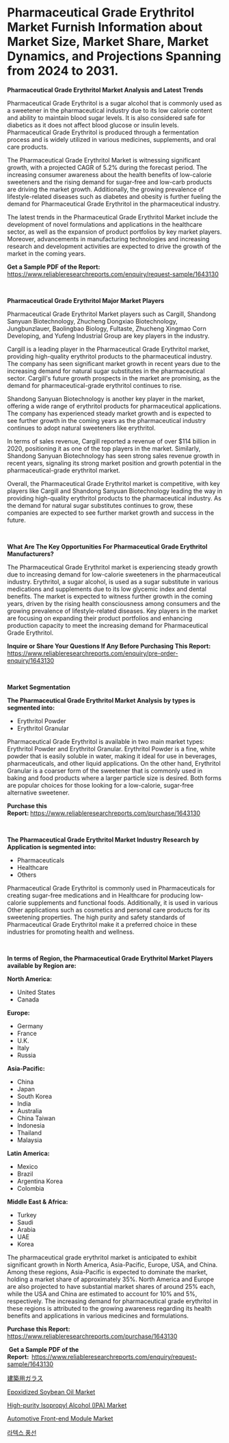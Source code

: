<p><h1>Pharmaceutical Grade Erythritol Market Furnish Information about Market Size, Market Share, Market Dynamics, and Projections Spanning from 2024 to 2031.</h1></p><p><strong>Pharmaceutical Grade Erythritol Market Analysis and Latest Trends</strong></p>
<p><p>Pharmaceutical Grade Erythritol is a sugar alcohol that is commonly used as a sweetener in the pharmaceutical industry due to its low calorie content and ability to maintain blood sugar levels. It is also considered safe for diabetics as it does not affect blood glucose or insulin levels. Pharmaceutical Grade Erythritol is produced through a fermentation process and is widely utilized in various medicines, supplements, and oral care products.</p><p>The Pharmaceutical Grade Erythritol Market is witnessing significant growth, with a projected CAGR of 5.2% during the forecast period. The increasing consumer awareness about the health benefits of low-calorie sweeteners and the rising demand for sugar-free and low-carb products are driving the market growth. Additionally, the growing prevalence of lifestyle-related diseases such as diabetes and obesity is further fueling the demand for Pharmaceutical Grade Erythritol in the pharmaceutical industry.</p><p>The latest trends in the Pharmaceutical Grade Erythritol Market include the development of novel formulations and applications in the healthcare sector, as well as the expansion of product portfolios by key market players. Moreover, advancements in manufacturing technologies and increasing research and development activities are expected to drive the growth of the market in the coming years.</p></p>
<p><strong>Get a Sample PDF of the Report:&nbsp;</strong> <a href="https://www.reliableresearchreports.com/enquiry/request-sample/1643130">https://www.reliableresearchreports.com/enquiry/request-sample/1643130</a></p>
<p>&nbsp;</p>
<p><strong>Pharmaceutical Grade Erythritol Major Market Players</strong></p>
<p><p>Pharmaceutical Grade Erythritol Market players such as Cargill, Shandong Sanyuan Biotechnology, Zhucheng Dongxiao Biotechnology, Jungbunzlauer, Baolingbao Biology, Fultaste, Zhucheng Xingmao Corn Developing, and Yufeng Industrial Group are key players in the industry.</p><p>Cargill is a leading player in the Pharmaceutical Grade Erythritol market, providing high-quality erythritol products to the pharmaceutical industry. The company has seen significant market growth in recent years due to the increasing demand for natural sugar substitutes in the pharmaceutical sector. Cargill's future growth prospects in the market are promising, as the demand for pharmaceutical-grade erythritol continues to rise.</p><p>Shandong Sanyuan Biotechnology is another key player in the market, offering a wide range of erythritol products for pharmaceutical applications. The company has experienced steady market growth and is expected to see further growth in the coming years as the pharmaceutical industry continues to adopt natural sweeteners like erythritol.</p><p>In terms of sales revenue, Cargill reported a revenue of over $114 billion in 2020, positioning it as one of the top players in the market. Similarly, Shandong Sanyuan Biotechnology has seen strong sales revenue growth in recent years, signaling its strong market position and growth potential in the pharmaceutical-grade erythritol market.</p><p>Overall, the Pharmaceutical Grade Erythritol market is competitive, with key players like Cargill and Shandong Sanyuan Biotechnology leading the way in providing high-quality erythritol products to the pharmaceutical industry. As the demand for natural sugar substitutes continues to grow, these companies are expected to see further market growth and success in the future.</p></p>
<p>&nbsp;</p>
<p><strong>What Are The Key Opportunities For Pharmaceutical Grade Erythritol Manufacturers?</strong></p>
<p><p>The Pharmaceutical Grade Erythritol market is experiencing steady growth due to increasing demand for low-calorie sweeteners in the pharmaceutical industry. Erythritol, a sugar alcohol, is used as a sugar substitute in various medications and supplements due to its low glycemic index and dental benefits. The market is expected to witness further growth in the coming years, driven by the rising health consciousness among consumers and the growing prevalence of lifestyle-related diseases. Key players in the market are focusing on expanding their product portfolios and enhancing production capacity to meet the increasing demand for Pharmaceutical Grade Erythritol.</p></p>
<p><strong>Inquire or Share Your Questions If Any Before Purchasing This Report:</strong> <a href="https://www.reliableresearchreports.com/enquiry/pre-order-enquiry/1643130">https://www.reliableresearchreports.com/enquiry/pre-order-enquiry/1643130</a></p>
<p>&nbsp;</p>
<p><strong>Market Segmentation</strong></p>
<p><strong>The Pharmaceutical Grade Erythritol Market Analysis by types is segmented into:</strong></p>
<p><ul><li>Erythritol Powder</li><li>Erythritol Granular</li></ul></p>
<p><p>Pharmaceutical Grade Erythritol is available in two main market types: Erythritol Powder and Erythritol Granular. Erythritol Powder is a fine, white powder that is easily soluble in water, making it ideal for use in beverages, pharmaceuticals, and other liquid applications. On the other hand, Erythritol Granular is a coarser form of the sweetener that is commonly used in baking and food products where a larger particle size is desired. Both forms are popular choices for those looking for a low-calorie, sugar-free alternative sweetener.</p></p>
<p><strong>Purchase this Report:&nbsp;</strong><a href="https://www.reliableresearchreports.com/purchase/1643130">https://www.reliableresearchreports.com/purchase/1643130</a></p>
<p>&nbsp;</p>
<p><strong>The Pharmaceutical Grade Erythritol Market Industry Research by Application is segmented into:</strong></p>
<p><ul><li>Pharmaceuticals</li><li>Healthcare</li><li>Others</li></ul></p>
<p><p>Pharmaceutical Grade Erythritol is commonly used in Pharmaceuticals for creating sugar-free medications and in Healthcare for producing low-calorie supplements and functional foods. Additionally, it is used in various Other applications such as cosmetics and personal care products for its sweetening properties. The high purity and safety standards of Pharmaceutical Grade Erythritol make it a preferred choice in these industries for promoting health and wellness.</p></p>
<p>&nbsp;</p>
<p><strong>In terms of Region, the Pharmaceutical Grade Erythritol Market Players available by Region are:</strong></p>
<p>
    <p> <strong> North America: </strong>
        <ul>
            <li>United States</li>
            <li>Canada</li>
        </ul>
        </p> 
    <p> <strong> Europe: </strong>
        <ul>
            <li>Germany</li>
            <li>France</li>
            <li>U.K.</li>
            <li>Italy</li>
            <li>Russia</li>
        </ul>
        </p> 
    <p> <strong> Asia-Pacific: </strong>
        <ul>
            <li>China</li>
            <li>Japan</li>
            <li>South Korea</li>
            <li>India</li>
            <li>Australia</li>
            <li>China Taiwan</li>
            <li>Indonesia</li>
            <li>Thailand</li>
            <li>Malaysia</li>
        </ul>
        </p> 
    <p> <strong> Latin America: </strong>
        <ul>
            <li>Mexico</li>
            <li>Brazil</li>
            <li>Argentina Korea</li>
            <li>Colombia</li>
        </ul>
        </p> 
    <p> <strong> Middle East & Africa: </strong>
        <ul>
            <li>Turkey</li>
            <li>Saudi</li>
            <li>Arabia</li>
            <li>UAE</li>
            <li>Korea</li>
        </ul>
    </p>
    </p>
<p><p>The pharmaceutical grade erythritol market is anticipated to exhibit significant growth in North America, Asia-Pacific, Europe, USA, and China. Among these regions, Asia-Pacific is expected to dominate the market, holding a market share of approximately 35%. North America and Europe are also projected to have substantial market shares of around 25% each, while the USA and China are estimated to account for 10% and 5%, respectively. The increasing demand for pharmaceutical grade erythritol in these regions is attributed to the growing awareness regarding its health benefits and applications in various medicines and formulations.</p></p>
<p><strong>Purchase this Report: </strong><a href="https://www.reliableresearchreports.com/purchase/1643130">https://www.reliableresearchreports.com/purchase/1643130</a></p>
<p>&nbsp;<strong>Get a Sample PDF of the Report:&nbsp;&nbsp;</strong><a href="https://www.reliableresearchreports.com/enquiry/request-sample/1643130">https://www.reliableresearchreports.com/enquiry/request-sample/1643130</a></p>
<p><strong></strong></p>
<p><p><a href="https://medium.com/@reyeshowell655/%E5%BB%BA%E8%A8%AD%E3%82%AC%E3%83%A9%E3%82%B9%E5%B8%82%E5%A0%B4-2031%E5%B9%B4%E3%81%BE%E3%81%A7%E3%81%AE%E6%88%90%E5%8A%9F%E3%81%99%E3%82%8B%E3%83%93%E3%82%B8%E3%83%8D%E3%82%B9%E6%88%A6%E7%95%A5%E3%81%AE%E9%8D%B5-2ac397bbb0c2">建築用ガラス</a></p><p><a href="https://view.publitas.com/reportprime-1/epoxidized-soybean-oil-market-size-share-trends-analysis-report-by-application-regional-outlook-competitive-strategies-and-segment-forecasts-2024-2031/">Epoxidized Soybean Oil Market</a></p><p><a href="https://fuschia-pecorino-a6d.notion.site/High-purity-Isopropyl-Alcohol-IPA-Market-Research-Report-Provides-thorough-Industry-Overview-whic-9d3272ab9dca44cdaca242ee70e4717f">High-purity Isopropyl Alcohol (IPA) Market</a></p><p><a href="https://five-trouble-98a.notion.site/Automotive-Front-end-Module-Market-Offers-Provide-Insightful-Data-for-the-Time-Period-from-2024-to-2-0e68d63a1e6d4db1b189aa408880ce0e">Automotive Front-end Module Market</a></p><p><a href="https://medium.com/@henrywheeler53/%EB%9D%BC%ED%85%8D%EC%8A%A4-%ED%92%8D%EC%84%A0-%EC%8B%9C%EC%9E%A5-%EA%B7%9C%EB%AA%A8-cagr-%ED%8A%B8%EB%A0%8C%EB%93%9C-2024-2030-49c77795fecf">라텍스 풍선</a></p></p>